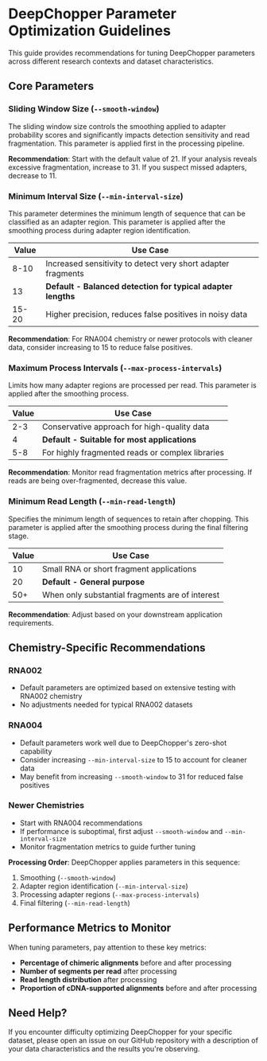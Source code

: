 # DeepChopper Parameter Optimization Guidelines

This guide provides recommendations for tuning DeepChopper parameters across different research contexts and dataset characteristics.

## Core Parameters

### Sliding Window Size (`--smooth-window`)

The sliding window size controls the smoothing applied to adapter probability scores and significantly impacts detection sensitivity and read fragmentation.
This parameter is applied first in the processing pipeline.

**Recommendation**: Start with the default value of 21. If your analysis reveals excessive fragmentation, increase to 31. If you suspect missed adapters, decrease to 11.

### Minimum Interval Size (`--min-interval-size`)

This parameter determines the minimum length of sequence that can be classified as an adapter region.
This parameter is applied after the smoothing process during adapter region identification.

| Value | Use Case                                                     |
| ----- | ------------------------------------------------------------ |
| 8-10  | Increased sensitivity to detect very short adapter fragments |
| 13    | **Default - Balanced detection for typical adapter lengths** |
| 15-20 | Higher precision, reduces false positives in noisy data      |

**Recommendation**: For RNA004 chemistry or newer protocols with cleaner data, consider increasing to 15 to reduce false positives.

### Maximum Process Intervals (`--max-process-intervals`)

Limits how many adapter regions are processed per read.
This parameter is applied after the smoothing process.

| Value | Use Case                                         |
| ----- | ------------------------------------------------ |
| 2-3   | Conservative approach for high-quality data      |
| 4     | **Default - Suitable for most applications**     |
| 5-8   | For highly fragmented reads or complex libraries |

**Recommendation**: Monitor read fragmentation metrics after processing. If reads are being over-fragmented, decrease this value.

### Minimum Read Length (`--min-read-length`)

Specifies the minimum length of sequences to retain after chopping.
This parameter is applied after the smoothing process during the final filtering stage.

| Value | Use Case                                        |
| ----- | ----------------------------------------------- |
| 10    | Small RNA or short fragment applications        |
| 20    | **Default - General purpose**                   |
| 50+   | When only substantial fragments are of interest |

**Recommendation**: Adjust based on your downstream application requirements.

## Chemistry-Specific Recommendations

### RNA002

- Default parameters are optimized based on extensive testing with RNA002 chemistry
- No adjustments needed for typical RNA002 datasets

### RNA004

- Default parameters work well due to DeepChopper's zero-shot capability
- Consider increasing `--min-interval-size` to 15 to account for cleaner data
- May benefit from increasing `--smooth-window` to 31 for reduced false positives

### Newer Chemistries

- Start with RNA004 recommendations
- If performance is suboptimal, first adjust `--smooth-window` and `--min-interval-size`
- Monitor fragmentation metrics to guide further tuning

**Processing Order**: DeepChopper applies parameters in this sequence:

1. Smoothing (`--smooth-window`)
2. Adapter region identification (`--min-interval-size`)
3. Processing adapter regions (`--max-process-intervals`)
4. Final filtering (`--min-read-length`)

## Performance Metrics to Monitor

When tuning parameters, pay attention to these key metrics:

- **Percentage of chimeric alignments** before and after processing
- **Number of segments per read** after processing
- **Read length distribution** after processing
- **Proportion of cDNA-supported alignments** before and after processing

## Need Help?

If you encounter difficulty optimizing DeepChopper for your specific dataset, please open an issue on our GitHub repository with a description of your data characteristics and the results you're observing.
